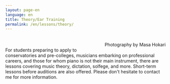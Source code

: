 ```yaml
---
layout: page-en
language: en
title: Theory/Ear Training
permalink: /en/lessons/theory/
---
```


<p style="margin-bottom: 5px;"><img src="/img/theory-books-1.jpg" alt=""></p>
<p style="float:right;" class="voltaire">Photography by Masa Hokari</p>

<br>

For students preparing to apply to conservatories and pre-colleges, musicians embarking on professional careers, and those for whom piano is not their main instrument, there are lessons covering music theory, dictation, solfege, and more. Short-term lessons before auditions are also offered. Please don't hesitate to contact me for more information.

